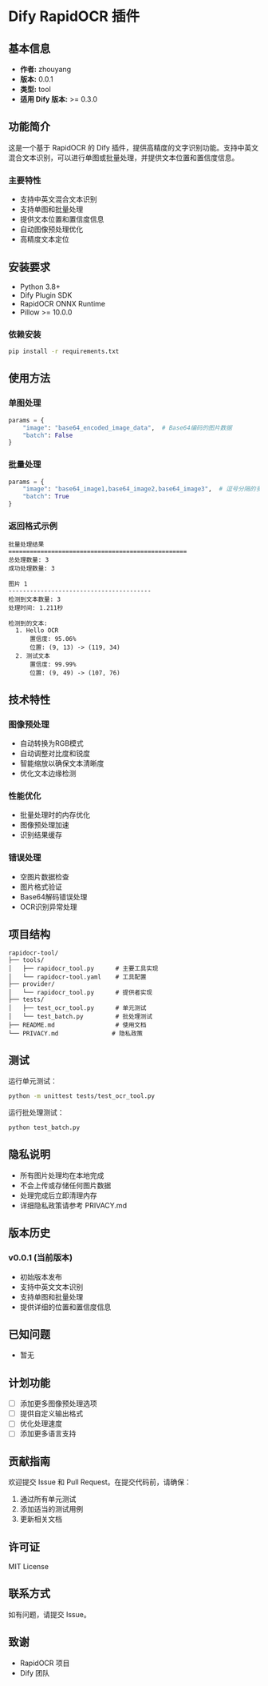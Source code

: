 # Dify RapidOCR 插件

## 基本信息
- **作者:** zhouyang
- **版本:** 0.0.1
- **类型:** tool
- **适用 Dify 版本:** >= 0.3.0

## 功能简介
这是一个基于 RapidOCR 的 Dify 插件，提供高精度的文字识别功能。支持中英文混合文本识别，可以进行单图或批量处理，并提供文本位置和置信度信息。

### 主要特性
- 支持中英文混合文本识别
- 支持单图和批量处理
- 提供文本位置和置信度信息
- 自动图像预处理优化
- 高精度文本定位

## 安装要求
- Python 3.8+
- Dify Plugin SDK
- RapidOCR ONNX Runtime
- Pillow >= 10.0.0

### 依赖安装
```bash
pip install -r requirements.txt
```

## 使用方法

### 单图处理
```python
params = {
    "image": "base64_encoded_image_data",  # Base64编码的图片数据
    "batch": False
}
```

### 批量处理
```python
params = {
    "image": "base64_image1,base64_image2,base64_image3",  # 逗号分隔的多个Base64图片数据
    "batch": True
}
```

### 返回格式示例
```
批量处理结果
==================================================
总处理数量: 3
成功处理数量: 3

图片 1
----------------------------------------
检测到文本数量: 3
处理时间: 1.211秒

检测到的文本:
  1. Hello OCR
      置信度: 95.06%
      位置: (9, 13) -> (119, 34)
  2. 测试文本
      置信度: 99.99%
      位置: (9, 49) -> (107, 76)
```

## 技术特性

### 图像预处理
- 自动转换为RGB模式
- 自动调整对比度和锐度
- 智能缩放以确保文本清晰度
- 优化文本边缘检测

### 性能优化
- 批量处理时的内存优化
- 图像预处理加速
- 识别结果缓存

### 错误处理
- 空图片数据检查
- 图片格式验证
- Base64解码错误处理
- OCR识别异常处理

## 项目结构
```
rapidocr-tool/
├── tools/
│   ├── rapidocr_tool.py      # 主要工具实现
│   └── rapidocr-tool.yaml    # 工具配置
├── provider/
│   └── rapidocr_tool.py      # 提供者实现
├── tests/
│   ├── test_ocr_tool.py      # 单元测试
│   └── test_batch.py         # 批处理测试
├── README.md                 # 使用文档
└── PRIVACY.md               # 隐私政策
```

## 测试
运行单元测试：
```bash
python -m unittest tests/test_ocr_tool.py
```

运行批处理测试：
```bash
python test_batch.py
```

## 隐私说明
- 所有图片处理均在本地完成
- 不会上传或存储任何图片数据
- 处理完成后立即清理内存
- 详细隐私政策请参考 PRIVACY.md

## 版本历史
### v0.0.1 (当前版本)
- 初始版本发布
- 支持中英文文本识别
- 支持单图和批量处理
- 提供详细的位置和置信度信息

## 已知问题
- 暂无

## 计划功能
- [ ] 添加更多图像预处理选项
- [ ] 提供自定义输出格式
- [ ] 优化处理速度
- [ ] 添加更多语言支持

## 贡献指南
欢迎提交 Issue 和 Pull Request。在提交代码前，请确保：
1. 通过所有单元测试
2. 添加适当的测试用例
3. 更新相关文档

## 许可证
MIT License

## 联系方式
如有问题，请提交 Issue。

## 致谢
- RapidOCR 项目
- Dify 团队



